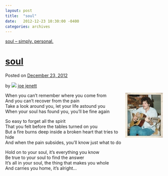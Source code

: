 ```yaml
---
layout: post
title:  "soul"
date:   2012-12-23 10:30:00 -0400
categories: archives
---
```

[soul – simply. personal.](https://simply.personal.jenett.org/soul/)

# [soul](https://simply.personal.jenett.org/soul/ "Permalink to soul")

Posted on [December 23, 2012](https://simply.personal.jenett.org/soul/ "10:30 am")

by ![](https://secure.gravatar.com/avatar/0bf0445b4e4b39f830b186b7e23195a1?s=40&d=identicon&r=pg) [joe jenett](https://simply.personal.jenett.org/author/admin/ "View all posts by joe jenett")

<img src="/images/soul.jpg" alt="soul" style="position:relative;float:right;"/>  

When you can’t remember where you come from  
And you can’t recover from the pain  
Take a look around you, let your life astound you  
When your soul has found you, you’ll be fine again

So easy to forget all the spirit  
That you felt before the tables turned on you  
But a fire burns deep inside a broken heart that tries to hide  
And when the pain subsides, you’ll know just what to do

Hold on to your soul, it’s everything you know  
Be true to your soul to find the answer  
It’s all in your soul, the thing that makes you whole  
And carries you home, it’s alright…
